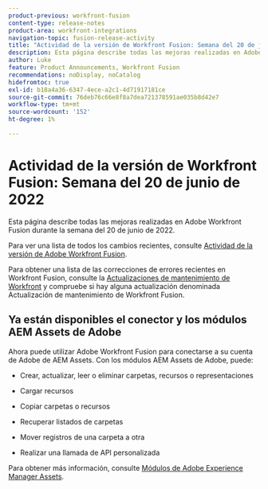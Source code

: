 ```yaml
---
product-previous: workfront-fusion
content-type: release-notes
product-area: workfront-integrations
navigation-topic: fusion-release-activity
title: "Actividad de la versión de Workfront Fusion: Semana del 20 de junio de 2022"
description: Esta página describe todas las mejoras realizadas en Adobe Workfront Fusion durante la semana del 20 de junio de 2022.
author: Luke
feature: Product Announcements, Workfront Fusion
recommendations: noDisplay, noCatalog
hidefromtoc: true
exl-id: b18a4a36-6347-4ece-a2c1-4d71917181ce
source-git-commit: 76deb76c66e8f8a7dea721378591ae035b8d42e7
workflow-type: tm+mt
source-wordcount: '152'
ht-degree: 1%

---
```


# Actividad de la versión de Workfront Fusion: Semana del 20 de junio de 2022

Esta página describe todas las mejoras realizadas en Adobe Workfront Fusion durante la semana del 20 de junio de 2022.

Para ver una lista de todos los cambios recientes, consulte [Actividad de la versión de Adobe Workfront Fusion](../../../product-announcements/product-releases/fusion-release-activity/fusion-release-activity.md).

Para obtener una lista de las correcciones de errores recientes en Workfront Fusion, consulte la [Actualizaciones de mantenimiento de Workfront](https://experienceleague.adobe.com/docs/workfront-known-issues/releases/current-updates.html) y compruebe si hay alguna actualización denominada Actualización de mantenimiento de Workfront Fusion.

## Ya están disponibles el conector y los módulos AEM Assets de Adobe

Ahora puede utilizar Adobe Workfront Fusion para conectarse a su cuenta de Adobe de AEM Assets. Con los módulos AEM Assets de Adobe, puede:

* Crear, actualizar, leer o eliminar carpetas, recursos o representaciones

* Cargar recursos

* Copiar carpetas o recursos

* Recuperar listados de carpetas

* Mover registros de una carpeta a otra

* Realizar una llamada de API personalizada


Para obtener más información, consulte [Módulos de Adobe Experience Manager Assets](../../../workfront-fusion/apps-and-their-modules/aem-assets-modules.md).
